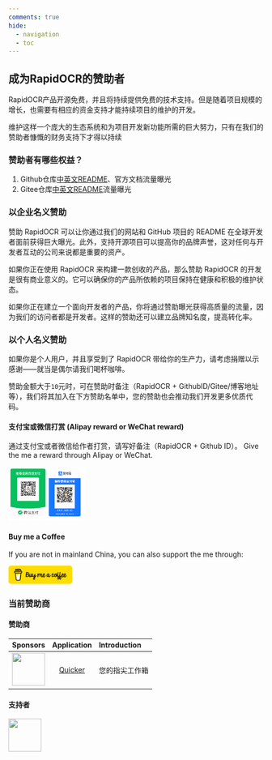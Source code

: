 ```yaml
---
comments: true
hide:
  - navigation
  - toc
---
```


## 成为RapidOCR的赞助者

RapidOCR产品开源免费，并且将持续提供免费的技术支持。但是随着项目规模的增长，也需要有相应的资金支持才能持续项目的维护的开发。

维护这样一个庞大的生态系统和为项目开发新功能所需的巨大努力，只有在我们的赞助者慷慨的财务支持下才得以持续

### 赞助者有哪些权益？

1. Github仓库[中英文README](https://github.com/RapidAI/RapidOCR/tree/main#sponsors--backers)、官方文档流量曝光
2. Gitee仓库[中英文README](https://gitee.com/RapidAI/RapidOCR#sponsors--backers)流量曝光

### 以企业名义赞助

赞助 RapidOCR 可以让你通过我们的网站和 GitHub 项目的 README 在全球开发者面前获得巨大曝光。此外，支持开源项目可以提高你的品牌声誉，这对任何与开发者互动的公司来说都是重要的资产。

如果你正在使用 RapidOCR 来构建一款创收的产品，那么赞助 RapidOCR 的开发是很有商业意义的。它可以确保你的产品所依赖的项目保持在健康和积极的维护状态。

如果你正在建立一个面向开发者的产品，你将通过赞助曝光获得高质量的流量，因为我们的访问者都是开发者。这样的赞助还可以建立品牌知名度，提高转化率。

### 以个人名义赞助

如果你是个人用户，并且享受到了 RapidOCR 带给你的生产力，请考虑捐赠以示感谢——就当是偶尔请我们喝杯咖啡。

赞助金额大于`10`元时，可在赞助时备注（RapidOCR + GithubID/Gitee/博客地址等），我们将其加入在下方赞助名单中，您的赞助也会推动我们开发更多优质代码。

#### 支付宝或微信打赏 (Alipay reward or WeChat reward)

通过支付宝或者微信给作者打赏，请写好备注（RapidOCR + Github ID）。 Give the me a reward through Alipay or WeChat.

<div align="left">
    <img src="https://raw.githubusercontent.com/RapidAI/.github/ce6c21bf30935ad441376a29886c63d62392b354/assets/Sponsor.png" width="30%">
</div>

#### Buy me a Coffee

If you are not in mainland China, you can also support the me through:

<div align="left">
    <a href="https://www.buymeacoffee.com/SWHL"><img src="https://raw.githubusercontent.com/RapidAI/.github/main/assets/buymeacoffe.png" width="25%"></a>
</div>

### 当前赞助商

#### 赞助商

|Sponsors|Application|Introduction|
|:---:|:---:|:---|
|<img src="https://github.com/RapidAI/RapidOCR/releases/download/v1.1.0/Quicker.jpg" width=65 height=65>|[Quicker](https://getquicker.net/)|您的指尖工作箱|

#### 支持者

<a href="https://github.com/Eunsolfs" title="Eunsolfs"><img src="https://avatars.githubusercontent.com/u/53815751?v=4" width=65 height=65></a>
